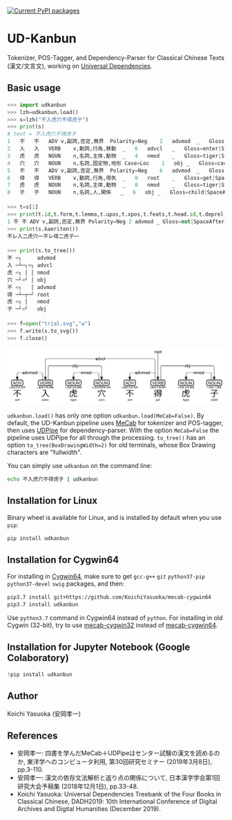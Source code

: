 [![Current PyPI packages](https://badge.fury.io/py/udkanbun.svg)](https://pypi.org/project/udkanbun/)

# UD-Kanbun

Tokenizer, POS-Tagger, and Dependency-Parser for Classical Chinese Texts (漢文/文言文), working on [Universal Dependencies](https://universaldependencies.org/format.html).

## Basic usage

```py
>>> import udkanbun
>>> lzh=udkanbun.load()
>>> s=lzh("不入虎穴不得虎子")
>>> print(s)
# text = 不入虎穴不得虎子
1	不	不	ADV	v,副詞,否定,無界	Polarity=Neg	2	advmod	_	Gloss=not|SpaceAfter=No
2	入	入	VERB	v,動詞,行為,移動	_	6	advcl	_	Gloss=enter|SpaceAfter=No
3	虎	虎	NOUN	n,名詞,主体,動物	_	4	nmod	_	Gloss=tiger|SpaceAfter=No
4	穴	穴	NOUN	n,名詞,固定物,地形	Case=Loc	2	obj	_	Gloss=cave|SpaceAfter=No
5	不	不	ADV	v,副詞,否定,無界	Polarity=Neg	6	advmod	_	Gloss=not|SpaceAfter=No
6	得	得	VERB	v,動詞,行為,得失	_	0	root	_	Gloss=get|SpaceAfter=No
7	虎	虎	NOUN	n,名詞,主体,動物	_	8	nmod	_	Gloss=tiger|SpaceAfter=No
8	子	子	NOUN	n,名詞,人,関係	_	6	obj	_	Gloss=child|SpaceAfter=No

>>> t=s[1]
>>> print(t.id,t.form,t.lemma,t.upos,t.xpos,t.feats,t.head.id,t.deprel,t.deps,t.misc)
1 不 不 ADV v,副詞,否定,無界 Polarity=Neg 2 advmod _ Gloss=not|SpaceAfter=No
>>> print(s.kaeriten())
不㆑入㆓虎穴㆒不㆑得㆓虎子㆒                                                    

>>> print(s.to_tree())
不 <┐     advmod
入 ─┴─┐<┐ advcl
虎 <┐ │ │ nmod
穴 ─┘<┘ │ obj
不 <┐   │ advmod
得 ─┴─┬─┘ root
虎 <┐ │   nmod
子 ─┘<┘   obj

>>> f=open("trial.svg","w")
>>> f.write(s.to_svg())
>>> f.close()
```
![trial.svg](https://raw.githubusercontent.com/KoichiYasuoka/UD-Kanbun/master/trial.png)

`udkanbun.load()` has only one option `udkanbun.load(MeCab=False)`.  By default, the UD-Kanbun pipeline uses [MeCab](https://taku910.github.io/mecab/) for tokenizer and POS-tagger, then uses [UDPipe](http://ufal.mff.cuni.cz/udpipe) for dependency-parser. With the option `MeCab=False` the pipeline uses UDPipe for all through the processing.
`to_tree()` has an option `to_tree(BoxDrawingWidth=2)` for old terminals, whose Box Drawing characters are "fullwidth".

You can simply use `udkanbun` on the command line:
```sh
echo 不入虎穴不得虎子 | udkanbun
```

## Installation for Linux

Binary wheel is available for Linux, and is installed by default when you use `pip`:
```sh
pip install udkanbun
```

## Installation for Cygwin64

For installing in [Cygwin64](https://www.cygwin.com/install.html), make sure to get `gcc-g++` `git` `python37-pip` `python37-devel` `swig` packages, and then:
```sh
pip3.7 install git+https://github.com/KoichiYasuoka/mecab-cygwin64
pip3.7 install udkanbun
```
Use `python3.7` command in Cygwin64 instead of `python`. For installing in old Cygwin (32-bit), try to use [mecab-cygwin32](https://github.com/KoichiYasuoka/mecab-cygwin32) instead of [mecab-cygwin64](https://github.com/KoichiYasuoka/mecab-cygwin64).

## Installation for Jupyter Notebook (Google Colaboratory)

```py
!pip install udkanbun
```

## Author

Koichi Yasuoka (安岡孝一)

## References

* 安岡孝一: 四書を学んだMeCab＋UDPipeはセンター試験の漢文を読めるのか, 東洋学へのコンピュータ利用, 第30回研究セミナー (2019年3月8日), pp.3-110.
* 安岡孝一: 漢文の依存文法解析と返り点の関係について, 日本漢字学会第1回研究大会予稿集 (2018年12月1日), pp.33-48. 
* Koichi Yasuoka: Universal Dependencies Treebank of the Four Books in Classical Chinese, DADH2019: 10th International Conference of Digital Archives and Digital Humanities (December 2019).

